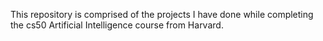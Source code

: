 This repository is comprised of the projects I have done while completing the cs50 Artificial Intelligence course from Harvard.
